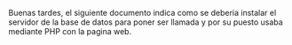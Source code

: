 Buenas tardes, el siguiente documento indica como se deberia instalar el servidor de la base de datos para poner ser llamada
y por su puesto usaba mediante PHP con la pagina web.